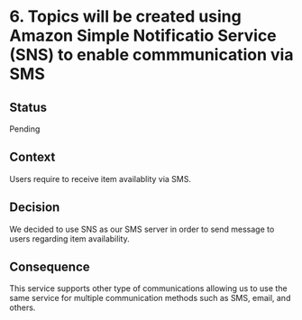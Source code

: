 # 6. Topics will be created using Amazon Simple Notificatio Service (SNS) to enable commmunication via SMS

## Status
Pending

## Context
Users require to receive item availablity via SMS.

## Decision
We decided to use SNS as our SMS server in order to send message to users regarding item availability. 

## Consequence
This service supports other type of communications allowing us to use the same service for multiple communication methods such as SMS, email, and others. 
